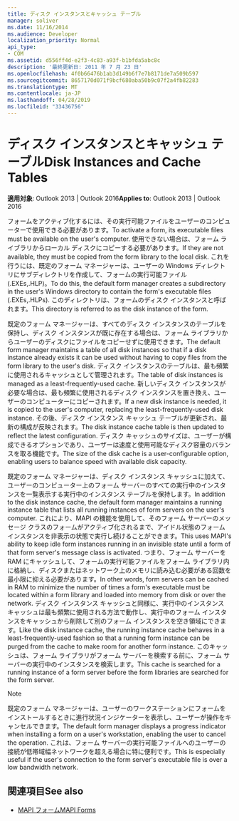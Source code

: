 ```yaml
---
title: ディスク インスタンスとキャッシュ テーブル
manager: soliver
ms.date: 11/16/2014
ms.audience: Developer
localization_priority: Normal
api_type:
- COM
ms.assetid: d556ff4d-e2f3-4c83-a93f-b1bfda5abc8c
description: '最終更新日: 2011 年 7 月 23 日'
ms.openlocfilehash: 4f0b66476b1ab3d149b6f7e7b8171de7a509b597
ms.sourcegitcommit: 8657170d071f9bcf680aba50b9c07f2a4fb82283
ms.translationtype: MT
ms.contentlocale: ja-JP
ms.lasthandoff: 04/28/2019
ms.locfileid: "33436756"
---
```

# <a name="disk-instances-and-cache-tables"></a><span data-ttu-id="6c867-103">ディスク インスタンスとキャッシュ テーブル</span><span class="sxs-lookup"><span data-stu-id="6c867-103">Disk Instances and Cache Tables</span></span>

<span data-ttu-id="6c867-104">**適用対象**: Outlook 2013 | Outlook 2016</span><span class="sxs-lookup"><span data-stu-id="6c867-104">**Applies to**: Outlook 2013 | Outlook 2016</span></span> 
  
<span data-ttu-id="6c867-105">フォームをアクティブ化するには、その実行可能ファイルをユーザーのコンピューターで使用できる必要があります。</span><span class="sxs-lookup"><span data-stu-id="6c867-105">To activate a form, its executable files must be available on the user's computer.</span></span> <span data-ttu-id="6c867-106">使用できない場合は、フォーム ライブラリからローカル ディスクにコピーする必要があります。</span><span class="sxs-lookup"><span data-stu-id="6c867-106">If they are not available, they must be copied from the form library to the local disk.</span></span> <span data-ttu-id="6c867-107">これを行うには、既定のフォーム マネージャーは、ユーザーの Windows ディレクトリにサブディレクトリを作成して、フォームの実行可能ファイル (.EXEs,.HLP)。</span><span class="sxs-lookup"><span data-stu-id="6c867-107">To do this, the default form manager creates a subdirectory in the user's Windows directory to contain the form's executable files (.EXEs,.HLPs).</span></span> <span data-ttu-id="6c867-108">このディレクトリは、フォームのディスク インスタンスと呼ばれます。</span><span class="sxs-lookup"><span data-stu-id="6c867-108">This directory is referred to as the disk instance of the form.</span></span>
  
<span data-ttu-id="6c867-109">既定のフォーム マネージャーは、すべてのディスク インスタンスのテーブルを保持し、ディスク インスタンスが既に存在する場合は、フォーム ライブラリからユーザーのディスクにファイルをコピーせずに使用できます。</span><span class="sxs-lookup"><span data-stu-id="6c867-109">The default form manager maintains a table of all disk instances so that if a disk instance already exists it can be used without having to copy files from the form library to the user's disk.</span></span> <span data-ttu-id="6c867-110">ディスク インスタンスのテーブルは、最も頻繁に使用されるキャッシュとして管理されます。</span><span class="sxs-lookup"><span data-stu-id="6c867-110">The table of disk instances is managed as a least-frequently-used cache.</span></span> <span data-ttu-id="6c867-111">新しいディスク インスタンスが必要な場合は、最も頻繁に使用されるディスク インスタンスを置き換え、ユーザーのコンピューターにコピーされます。</span><span class="sxs-lookup"><span data-stu-id="6c867-111">If a new disk instance is needed, it is copied to the user's computer, replacing the least-frequently-used disk instance.</span></span> <span data-ttu-id="6c867-112">その後、ディスク インスタンス キャッシュ テーブルが更新され、最新の構成が反映されます。</span><span class="sxs-lookup"><span data-stu-id="6c867-112">The disk instance cache table is then updated to reflect the latest configuration.</span></span> <span data-ttu-id="6c867-113">ディスク キャッシュのサイズは、ユーザーが構成できるオプションであり、ユーザーは速度と使用可能なディスク容量のバランスを取る機能です。</span><span class="sxs-lookup"><span data-stu-id="6c867-113">The size of the disk cache is a user-configurable option, enabling users to balance speed with available disk capacity.</span></span>
  
<span data-ttu-id="6c867-114">既定のフォーム マネージャーは、ディスク インスタンス キャッシュに加えて、ユーザーのコンピューター上のフォーム サーバーのすべての実行中のインスタンスを一覧表示する実行中のインスタンス テーブルを保持します。</span><span class="sxs-lookup"><span data-stu-id="6c867-114">In addition to the disk instance cache, the default form manager maintains a running instance table that lists all running instances of form servers on the user's computer.</span></span> <span data-ttu-id="6c867-115">これにより、MAPI の機能を使用して、そのフォーム サーバーのメッセージ クラスのフォームがアクティブ化されるまで、アイドル状態のフォーム インスタンスを非表示の状態で実行し続けることができます。</span><span class="sxs-lookup"><span data-stu-id="6c867-115">This uses MAPI's ability to keep idle form instances running in an invisible state until a form of that form server's message class is activated.</span></span> <span data-ttu-id="6c867-116">つまり、フォーム サーバーを RAM にキャッシュして、フォームの実行可能ファイルをフォーム ライブラリ内に格納し、ディスクまたはネットワーク上のメモリに読み込む必要がある回数を最小限に抑える必要があります。</span><span class="sxs-lookup"><span data-stu-id="6c867-116">In other words, form servers can be cached in RAM to minimize the number of times a form's executable must be located within a form library and loaded into memory from disk or over the network.</span></span> <span data-ttu-id="6c867-117">ディスク インスタンス キャッシュと同様に、実行中のインスタンス キャッシュは最も頻繁に使用される方法で動作し、実行中のフォーム インスタンスをキャッシュから削除して別のフォーム インスタンスを空き領域にできます。</span><span class="sxs-lookup"><span data-stu-id="6c867-117">Like the disk instance cache, the running instance cache behaves in a least-frequently-used fashion so that a running form instance can be purged from the cache to make room for another form instance.</span></span> <span data-ttu-id="6c867-118">このキャッシュは、フォーム ライブラリがフォーム サーバーを検索する前に、フォーム サーバーの実行中のインスタンスを検索します。</span><span class="sxs-lookup"><span data-stu-id="6c867-118">This cache is searched for a running instance of a form server before the form libraries are searched for the form server.</span></span>
  
> [!NOTE]
> <span data-ttu-id="6c867-119">既定のフォーム マネージャーは、ユーザーのワークステーションにフォームをインストールするときに進行状況インジケーターを表示し、ユーザーが操作をキャンセルできます。</span><span class="sxs-lookup"><span data-stu-id="6c867-119">The default form manager displays a progress indicator when installing a form on a user's workstation, enabling the user to cancel the operation.</span></span> <span data-ttu-id="6c867-120">これは、フォーム サーバーの実行可能ファイルへのユーザーの接続が低帯域幅ネットワークを超える場合に特に便利です。</span><span class="sxs-lookup"><span data-stu-id="6c867-120">This is especially useful if the user's connection to the form server's executable file is over a low bandwidth network.</span></span> 
  
## <a name="see-also"></a><span data-ttu-id="6c867-121">関連項目</span><span class="sxs-lookup"><span data-stu-id="6c867-121">See also</span></span>

- [<span data-ttu-id="6c867-122">MAPI フォーム</span><span class="sxs-lookup"><span data-stu-id="6c867-122">MAPI Forms</span></span>](mapi-forms.md)


